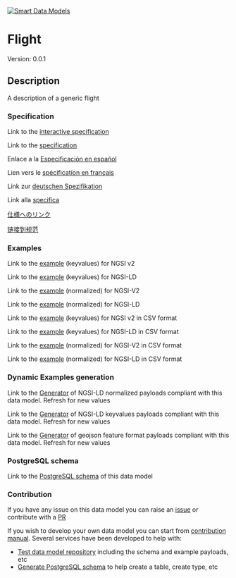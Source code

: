[![Smart Data Models](https://smartdatamodels.org/wp-content/uploads/2022/01/SmartDataModels_logo.png "Logo")](https://smartdatamodels.org)
# Flight
Version: 0.0.1

## Description 

A description of a generic flight
### Specification

Link to the [interactive specification](https://swagger.lab.fiware.org/?url=https://smart-data-models.github.io/dataModel.Aeronautics/Flight/swagger.yaml)

Link to the [specification](https://github.com/smart-data-models/dataModel.Aeronautics/blob/master/Flight/doc/spec.md)

Enlace a la [Especificación en español](https://github.com/smart-data-models/dataModel.Aeronautics/blob/master/Flight/doc/spec_ES.md)

Lien vers le [spécification en français](https://github.com/smart-data-models/dataModel.Aeronautics/blob/master/Flight/doc/spec_FR.md)

Link zur [deutschen Spezifikation](https://github.com/smart-data-models/dataModel.Aeronautics/blob/master/Flight/doc/spec_DE.md)

Link alla [specifica](https://github.com/smart-data-models/dataModel.Aeronautics/blob/master/Flight/doc/spec_IT.md)

[仕様へのリンク](https://github.com/smart-data-models/dataModel.Aeronautics/blob/master/Flight/doc/spec_JA.md)

[链接到规范](https://github.com/smart-data-models/dataModel.Aeronautics/blob/master/Flight/doc/spec_ZH.md)
### Examples

Link to the [example](https://smart-data-models.github.io/dataModel.Aeronautics/Flight/examples/example.json) (keyvalues) for NGSI v2

Link to the [example](https://smart-data-models.github.io/dataModel.Aeronautics/Flight/examples/example.jsonld) (keyvalues) for NGSI-LD

Link to the [example](https://smart-data-models.github.io/dataModel.Aeronautics/Flight/examples/example-normalized.json) (normalized) for NGSI-V2

Link to the [example](https://smart-data-models.github.io/dataModel.Aeronautics/Flight/examples/example-normalized.jsonld) (normalized) for NGSI-LD

Link to the [example](https://smart-data-models.github.io/dataModel.Aeronautics/Flight/examples/example.json.csv) (keyvalues) for NGSI v2 in CSV format

Link to the [example](https://smart-data-models.github.io/dataModel.Aeronautics/Flight/examples/example.jsonld.csv) (keyvalues) for NGSI-LD in CSV format

Link to the [example](https://smart-data-models.github.io/dataModel.Aeronautics/Flight/examples/example-normalized.json.csv) (normalized) for NGSI-V2 in CSV format

Link to the [example](https://smart-data-models.github.io/dataModel.Aeronautics/Flight/examples/example-normalized.jsonld.csv) (normalized) for NGSI-LD in CSV format
### Dynamic Examples generation

Link to the [Generator](https://smartdatamodels.org/extra/ngsi-ld_generator.php?schemaUrl=https://raw.githubusercontent.com/smart-data-models/dataModel.Aeronautics/master/Flight/schema.json&email=info@smartdatamodels.org) of NGSI-LD normalized payloads compliant with this data model. Refresh for new values

Link to the [Generator](https://smartdatamodels.org/extra/ngsi-ld_generator_keyvalues.php?schemaUrl=https://raw.githubusercontent.com/smart-data-models/dataModel.Aeronautics/master/Flight/schema.json&email=info@smartdatamodels.org) of NGSI-LD keyvalues payloads compliant with this data model. Refresh for new values

Link to the [Generator](https://smartdatamodels.org/extra/geojson_features_generator.php?schemaUrl=https://raw.githubusercontent.com/smart-data-models/dataModel.Aeronautics/master/Flight/schema.json&email=info@smartdatamodels.org) of geojson feature format payloads compliant with this data model. Refresh for new values
### PostgreSQL schema

Link to the [PostgreSQL schema](https://smart-data-models.github.io/dataModel.Aeronautics/Flight/schema.sql) of this data model
### Contribution

 If you have any issue on this data model you can raise an [issue](https://github.com/smart-data-models/dataModel.Aeronautics/issues)  or contribute with a [PR](https://github.com/smart-data-models/dataModel.Aeronautics/pulls)

 If you wish to develop your own data model you can start from [contribution manual](https://bit.ly/contribution_manual). Several services have been developed to help with: 
 - [Test data model repository](https://smartdatamodels.org/index.php/data-models-contribution-api/) including the schema and example payloads, etc
 - [Generate PostgreSQL schema](https://smartdatamodels.org/index.php/sql-service/) to help create a table, create type, etc